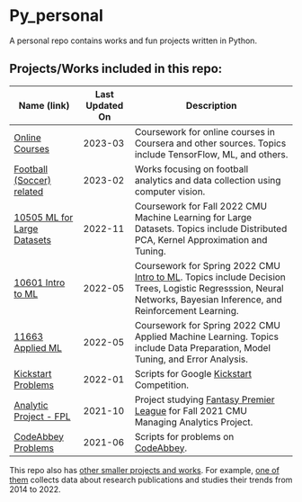 # Py_personal
A personal repo contains works and fun projects written in Python.
## Projects/Works included in this repo:
|Name (link)| Last Updated On | Description |
|--|--| --|
|[Online Courses](https://github.com/yying1/Py_personal/tree/main/Learning/Coursera) |2023-03|Coursework for online courses in Coursera and other sources. Topics include TensorFlow, ML, and others. |
|[Football (Soccer) related](https://github.com/yying1/Py_personal/tree/main/Learning/soccer)|2023-02|Works focusing on football analytics and data collection using computer vision. |
|[10505 ML for Large Datasets](https://github.com/yying1/Py_personal/tree/main/Learning/10605_MLforLargeDataset) |2022-11|Coursework for Fall 2022 CMU Machine Learning for Large Datasets. Topics include Distributed PCA, Kernel Approximation and Tuning. |
|[10601 Intro to ML](https://github.com/yying1/Py_personal/tree/main/Learning/10601_IntroToML)|2022-05 |Coursework for Spring 2022 CMU [Intro to ML](http://www.cs.cmu.edu/~mgormley/courses/10601/). Topics include Decision Trees, Logistic Regresssion, Neural Networks, Bayesian Inference, and Reinforcement Learning. |
|[11663 Applied ML](https://github.com/yying1/Py_personal/tree/main/Learning/11663_AppliedML) |2022-05 |Coursework for Spring 2022 CMU Applied Machine Learning. Topics include Data Preparation, Model Tuning, and Error Analysis. |
|[Kickstart Problems](https://github.com/yying1/Py_personal/tree/main/Learning/kickstart)| 2022-01|Scripts for Google [Kickstart](https://codingcompetitions.withgoogle.com/kickstart) Competition. |
| [Analytic Project - FPL](https://github.com/yying1/Py_personal/tree/main/fpl) |2021-10 | Project studying [Fantasy Premier League](https://fantasy.premierleague.com/) for Fall 2021 CMU Managing Analytics Project.  |
|[CodeAbbey Problems](https://github.com/yying1/Py_personal/tree/main/Learning/Codeabbey) | 2021-06 | Scripts for problems on [CodeAbbey](https://www.codeabbey.com/).|

This repo also has [other smaller projects and works](https://github.com/yying1/Py_personal/tree/main/Learning/Other). For example, [one of them](https://github.com/yying1/Py_personal/blob/main/Learning/Other/Analyze%20Research%20Publication%20Data%20to%20Identify%20Trends.ipynb) collects data about research publications and studies their trends from 2014 to 2022. 
